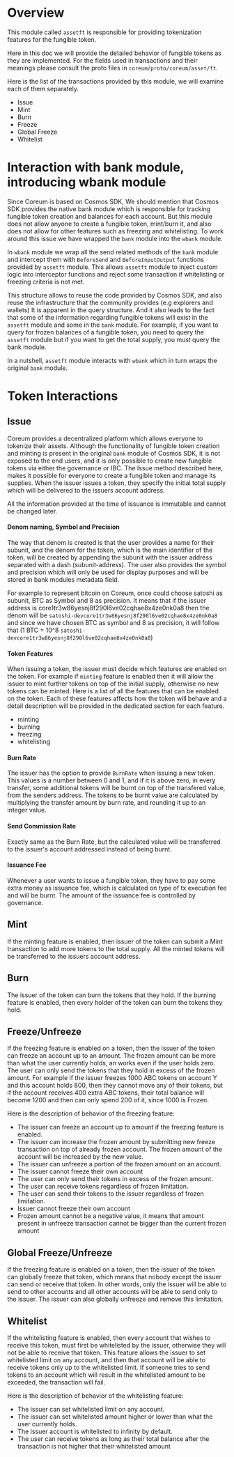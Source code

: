 # Overview
This module called `assetft` is responsible for providing tokenization features for the fungible token. 

Here in this doc we will provide the detailed behavior of fungible tokens as they are implemented. For the fields used in transactions and their meanings please consult the proto files in `coreum/proto/coreum/asset/ft`.

Here is the list of the transactions provided by this module, we will examine each of them separately. 
 - Issue
 - Mint
 - Burn
 - Freeze
 - Global Freeze
 - Whitelist

# Interaction with bank module, introducing wbank module
Since Coreum is based on Cosmos SDK, We should mention that Cosmos SDK provides the native bank module which is responsible for tracking fungible token creation and balances for each account. But this module does not allow anyone to create a fungible token, mint/burn it, and also does not allow for other features such as freezing and whitelisting. To work around this issue we have wrapped the `bank` module into the `wbank` module. 

In `wbank` module we wrap all the send related  methods of the `bank` module and intercept them with `BeforeSend` and `BeforeInputOutput` functions provided by `assetft` module. This allows `assetft` module to inject custom logic into interceptor functions and reject some transaction if whitelisting or freezing criteria is not met. 


This structure allows to reuse the code provided by Cosmos SDK, and also reuse the infrastructure that the community provides (e.g explorers and wallets) It is apparent in the query structure. And it also leads to the fact that some of the information regarding fungible tokens will exist in the `assetft` module and some in the `bank` module. For example, if you want to query for frozen balances of a fungible token, you need to query the `assetft` module but if you want to get the total supply, you must query the bank module.

In a nutshell, `assetft` module interacts with `wbank` which in turn wraps the original `bank` module.



# Token Interactions 
## Issue
Coreum provides a decentralized platform which allows everyone to tokenize their assets. Although the functionality of fungible token creation and minting is present in the original `bank` module of Cosmos SDK, it is not exposed to the end users, and it is only possible to create new fungible tokens via either the governance or IBC. The Issue method described here, makes it possible for everyone to create a fungible token and manage its supplies. When the issuer issues a token, they specify the initial total supply which will be delivered to the issuers account address.

All the information provided at the time of issuance is immutable and cannot be changed later.

#### Denom naming, Symbol and Precision
The way that denom is created is that the user provides a name for their subunit, and the denom for the token, which is the main identifier of the token, will be created by appending the subunit with the issuer address separated with a dash (subunit-address). The user also provides the symbol and precision which will only be used for display purposes and will be stored in bank modules metadata field.

For example to represent bitcoin on Coreum, once could choose satoshi as subunit, BTC as Symbol and 8 as precision. It means that if the issuer address is core1tr3w86yesnj8f290l6ve02cqhae8x4ze0nk0a8 then the denom will be `satoshi-devcore1tr3w86yesnj8f290l6ve02cqhae8x4ze0nk0a8` and since we have chosen BTC as symbol and 8 as precision, it will follow that (1 BTC = 10^8 `satoshi-devcore1tr3w86yesnj8f290l6ve02cqhae8x4ze0nk0a8`)

#### Token Features
When issuing a token, the issuer must decide which features are enabled on the token. For example if `minting` feature is enabled then it will allow the issuer to mint further tokens on top of the initial supply, otherwise no new tokens can be minted. Here is a list of all the features that can be enabled on the token. Each of these features affects how the token will behave and a detail description will be provided in the dedicated section for each feature.

- minting
- burning
- freezing
- whitelisting

#### Burn Rate 
The issuer has the option to provide `BurnRate` when issuing a new token. This values is a number between 0 and 1, and if it is above zero, in every transfer, some additional tokens will be burnt on top of the transfered value, from the senders address. The tokens to be burnt value are calculated by multiplying the transfer amount by burn rate, and rounding it up to an integer value.

#### Send Commission Rate
Exactly same as the Burn Rate, but the calculated value will be transferred to the issuer's account addressed instead of being burnt.

#### Issuance Fee
Whenever a user wants to issue a fungible token, they have to pay some extra money as issuance fee, which is calculated on type of tx execution fee and will be burnt. The amount of the issuance fee is controlled by governance.

## Mint
If the minting feature is enabled, then issuer of the token can submit a Mint transaction to add more tokens to the total supply. All the minted tokens will be transferred to the issuers account address.

## Burn
The issuer of the token can burn the tokens that they hold. If the burning feature is enabled, then every holder of the token can burn the tokens they hold.

## Freeze/Unfreeze
If the freezing feature is enabled on a token, then the issuer of the token can freeze an account up to an amount. The frozen amount can be more than what the user currently holds, an works even if the user holds zero. The user can only send the tokens that they hold in excess of the frozen amount. 
For example if the issuer freezes 1000 ABC tokens on account Y and this account holds 800, then they cannot move any of their tokens, but if the account receives 400 extra ABC tokens, their total balance will become 1200 and then can only spend 200 of it, since 1000 is Frozen.

Here is the description of behavior of the freezing feature:
- The issuer can freeze an account up to amount if the freezing feature is enabled.
- The issuer can increase the frozen amount by submitting new freeze transaction on top of already frozen account. The frozen amount of the account will be increased by the new value.
- The issuer can unfreeze a portion of the frozen amount on an account.
- The issuer cannot freeze their own account
- The user can only send their tokens in excess of the frozen amount.
- The user can receive tokens regardless of frozen limitation.
- The user can send their tokens to the issuer regardless of frozen limitation.
- Issuer cannot freeze their own account
- Frozen amount cannot be a negative value, it means that amount present in unfreeze transaction cannot be bigger than the current frozen amount

## Global Freeze/Unfreeze
If the freezing feature is enabled on a token, then the issuer of the token can globally freeze that token, which means that nobody except the issuer can send or receive that token. In other words, only the issuer will be able to send to other accounts and all other accounts will be able to send only to the issuer. The issuer can also globally unfreeze and remove this limitation. 

## Whitelist
If the whitelisting feature is enabled, then every account that wishes to receive this token, must first be whitelisted by the issuer, otherwise they will not be able to receive that token. This feature allows the issuer to set whitelisted limit on any account, and then that account will be able to receive tokens only up to the whitelisted limit. If someone tries to send tokens to an account which will result in the whitelisted amount to be exceeded, the transaction will fail.

Here is the description of behavior of the whitelisting feature:
- The issuer can set whitelisted limit on any account.
- The issuer can set whitelisted amount higher or lower than what the user currently holds.
- The issuer account is whitelisted to infinity by default.
- The user can receive tokens as long as their total balance after the transaction is not higher that their whitelisted amount

